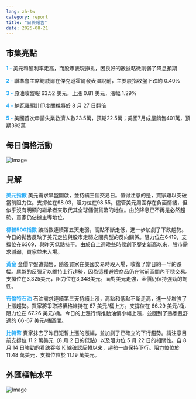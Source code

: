 ```yaml
---
lang: zh-tw
category: report
title: "日終報告"
date: 2025-08-21
---
```



<h2>市集亮點</h2>
<strong style="color: #2caef7;">1 - </strong> 美元和殖利率走高，而股市表現掙扎，因良好的數據略微削弱了降息預期

<strong style="color: #2caef7;">2 - </strong> 聯準會主席鮑威爾在傑克遜霍爾發表演說前，主要股指收盤下跌約 0.40%

<strong style="color: #2caef7;">3 - </strong> 原油收盤報 63.52 美元，上漲 0.81 美元，漲幅 1.29%

<strong style="color: #2caef7;">4 - </strong> 納瓦羅預計印度關稅將於 8 月 27 日翻倍

<strong style="color: #2caef7;">5 - </strong> 美國首次申請失業救濟人數23.5萬，預期22.5萬；美國7月成屋銷售401萬，預期392萬



<h2>每日價格活動</h2>
<img src="https://markleighedu.github.io/img/Aug-2025/21-Aug-2025/price.jpg" alt="Image"/>

<h2>見解</h2>
<strong style="color: #2caef7;">美元指數</strong> 美元需求早盤開啟，並持續三個交易日。值得注意的是，買家難以突破當前阻力位。支撐位在98.03，阻力位在98.55。儘管美元周圍存在負面情緒，但似乎沒有明顯的繼承者來取代其全球儲備貨幣的地位。由於降息已不再是必然趨勢，買家仍佔據主導地位。

<strong style="color: #2caef7;">標普500指數</strong> 該指數連續第五天走弱，高點不斷走低，進一步加劇了下跌趨勢。今日的拋售反映了美元走強與股市走弱之間典型的反向關係。阻力位在6419，支撐位在6369，與昨天低點持平。由於自上週晚些時候創下歷史新高以來，股市需求減弱，買家並未入場。

<strong style="color: #2caef7;">黃金</strong> 金價早盤遭拋售，隨後買家在美國交易時段入場，收復了當日約一半的跌幅。尾盤的反彈足以維持上行趨勢，因為這種避險商品仍在當前區間內平穩交易。支撐位在3,325美元，阻力位在3,348美元。面對美元走強，金價仍保持強勁的韌性。

<strong style="color: #2caef7;">布倫特石油</strong> 石油需求連續第三天持續上漲，高點和低點不斷走高，進一步增強了上漲趨勢。買家將爭取將價格維持在 67 美元/桶上方。支撐位在 66.29 美元/桶，阻力位在 67.26 美元/桶。今日的上漲行情推動油價小幅上漲，並回到了熟悉且舒適的 66-67 美元/桶區間。

<strong style="color: #2caef7;">比特幣</strong> 賣家抹去了昨日短暫上漲的漲幅，並加劇了已確立的下行趨勢。請注意目前支撐位 11.2 萬美元（8 月 2 日的低點）以及阻力位 5 月 22 日的相關性。自 8 月 14 日強勁的看跌吞噬 K 線確認反轉以來，趨勢一直保持下行。阻力位位於 11.48 萬美元，支撐位位於 11.19 萬美元。



<h2>外匯樞軸水平</h2>
<img src="https://markleighedu.github.io/img/Aug-2025/21-Aug-2025/pivot.jpg" alt="Image"/>